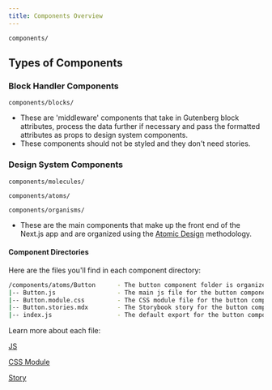 ```yaml
---
title: Components Overview
---
```


`components/`

## Types of Components

### Block Handler Components

`components/blocks/`

- These are 'middleware' components that take in Gutenberg block attributes, process the data further if necessary and pass the formatted attributes as props to design system components.
- These components should not be styled and they don't need stories.

### Design System Components

`components/molecules/`

`components/atoms/`

`components/organisms/`

- These are the main components that make up the front end of the Next.js app and are organized using the [Atomic Design](https://bradfrost.com/blog/post/atomic-web-design/) methodology.

#### **Component Directories**

Here are the files you'll find in each component directory:

```bash
/components/atoms/Button      - The button component folder is organized under atoms.
|-- Button.js                 - The main js file for the button component.
|-- Button.module.css         - The CSS module file for the button component.
|-- Button.stories.mdx        - The Storybook story for the button component.
|-- index.js                  - The default export for the button component.
```

Learn more about each file:

[JS](/docs/frontend/component-js)

[CSS Module](/docs/frontend/component-css-module)

[Story](/docs/storybook)
